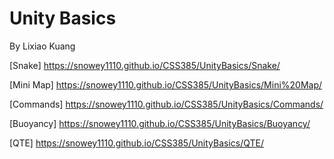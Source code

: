 # Unity Basics
By Lixiao Kuang

[Snake] https://snowey1110.github.io/CSS385/UnityBasics/Snake/

[Mini Map] https://snowey1110.github.io/CSS385/UnityBasics/Mini%20Map/

[Commands] https://snowey1110.github.io/CSS385/UnityBasics/Commands/

[Buoyancy] https://snowey1110.github.io/CSS385/UnityBasics/Buoyancy/

[QTE] https://snowey1110.github.io/CSS385/UnityBasics/QTE/

